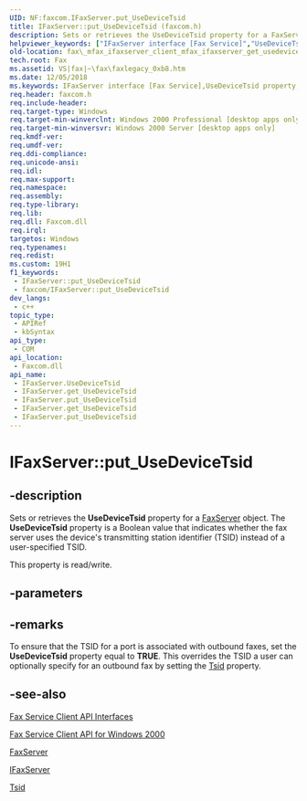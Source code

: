 ```yaml
---
UID: NF:faxcom.IFaxServer.put_UseDeviceTsid
title: IFaxServer::put_UseDeviceTsid (faxcom.h)
description: Sets or retrieves the UseDeviceTsid property for a FaxServer object. The UseDeviceTsid property is a Boolean value that indicates whether the fax server uses the device's transmitting station identifier (TSID) instead of a user-specified TSID.
helpviewer_keywords: ["IFaxServer interface [Fax Service]","UseDeviceTsid property","IFaxServer.UseDeviceTsid","IFaxServer.get_UseDeviceTsid","IFaxServer.put_UseDeviceTsid","IFaxServer::UseDeviceTsid","IFaxServer::get_UseDeviceTsid","IFaxServer::put_UseDeviceTsid","UseDeviceTsid property [Fax Service]","UseDeviceTsid property [Fax Service]","IFaxServer interface","_mfax_ifaxserver_get_usedevicetsid","fax._mfax_ifaxserver_client_mfax_ifaxserver_get_usedevicetsid_cpp","fax._mfax_ifaxserver_get_usedevicetsid","faxcom/IFaxServer::UseDeviceTsid","faxcom/IFaxServer::get_UseDeviceTsid","faxcom/IFaxServer::put_UseDeviceTsid","put_UseDeviceTsid"]
old-location: fax\_mfax_ifaxserver_client_mfax_ifaxserver_get_usedevicetsid_cpp.htm
tech.root: Fax
ms.assetid: VS|fax|~\fax\faxlegacy_0xb8.htm
ms.date: 12/05/2018
ms.keywords: IFaxServer interface [Fax Service],UseDeviceTsid property, IFaxServer.UseDeviceTsid, IFaxServer.get_UseDeviceTsid, IFaxServer.put_UseDeviceTsid, IFaxServer::UseDeviceTsid, IFaxServer::get_UseDeviceTsid, IFaxServer::put_UseDeviceTsid, UseDeviceTsid property [Fax Service], UseDeviceTsid property [Fax Service],IFaxServer interface, _mfax_ifaxserver_get_usedevicetsid, fax._mfax_ifaxserver_client_mfax_ifaxserver_get_usedevicetsid_cpp, fax._mfax_ifaxserver_get_usedevicetsid, faxcom/IFaxServer::UseDeviceTsid, faxcom/IFaxServer::get_UseDeviceTsid, faxcom/IFaxServer::put_UseDeviceTsid, put_UseDeviceTsid
req.header: faxcom.h
req.include-header: 
req.target-type: Windows
req.target-min-winverclnt: Windows 2000 Professional [desktop apps only]
req.target-min-winversvr: Windows 2000 Server [desktop apps only]
req.kmdf-ver: 
req.umdf-ver: 
req.ddi-compliance: 
req.unicode-ansi: 
req.idl: 
req.max-support: 
req.namespace: 
req.assembly: 
req.type-library: 
req.lib: 
req.dll: Faxcom.dll
req.irql: 
targetos: Windows
req.typenames: 
req.redist: 
ms.custom: 19H1
f1_keywords:
 - IFaxServer::put_UseDeviceTsid
 - faxcom/IFaxServer::put_UseDeviceTsid
dev_langs:
 - c++
topic_type:
 - APIRef
 - kbSyntax
api_type:
 - COM
api_location:
 - Faxcom.dll
api_name:
 - IFaxServer.UseDeviceTsid
 - IFaxServer.get_UseDeviceTsid
 - IFaxServer.put_UseDeviceTsid
 - IFaxServer.get_UseDeviceTsid
 - IFaxServer.put_UseDeviceTsid
---
```


# IFaxServer::put_UseDeviceTsid


## -description

Sets or retrieves the <b>UseDeviceTsid</b> property for a <a href="/previous-versions/windows/desktop/fax/-mfax-faxserver-client">FaxServer</a> object. The <b>UseDeviceTsid</b> property is a Boolean value that indicates whether the fax server uses the device's transmitting station identifier (TSID) instead of a user-specified TSID.

This property is read/write.

## -parameters

## -remarks

To ensure that the TSID for a port is associated with outbound faxes, set the <b>UseDeviceTsid</b> property equal to <b>TRUE</b>. This overrides the TSID a user can optionally specify for an outbound fax by setting the <a href="/previous-versions/windows/desktop/fax/-mfax-ifaxdoc-get-tsid-vb">Tsid</a> property.

## -see-also

<a href="/previous-versions/windows/desktop/fax/-mfax-fax-service-client-api-interfaces">Fax Service Client API Interfaces</a>



<a href="/previous-versions/windows/desktop/fax/-mfax-fax-service-client-api-for-windows-2000">Fax Service Client API for Windows 2000</a>



<a href="/previous-versions/windows/desktop/fax/-mfax-faxserver-client">FaxServer</a>



<a href="/previous-versions/windows/desktop/api/faxcom/nn-faxcom-ifaxserver">IFaxServer</a>



<a href="/previous-versions/windows/desktop/fax/-mfax-ifaxdoc-get-tsid-vb">Tsid</a>